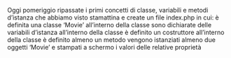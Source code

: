 Oggi pomeriggio ripassate i primi concetti di classe, variabili e metodi d’istanza che abbiamo visto stamattina e create un file index.php in cui:
 è definita una classe ‘Movie’
all’interno della classe sono dichiarate delle variabili d’istanza
all’interno della classe è definito un costruttore
all’interno della classe è definito almeno un metodo
vengono istanziati almeno due oggetti ‘Movie’ e stampati a schermo i valori delle relative proprietà